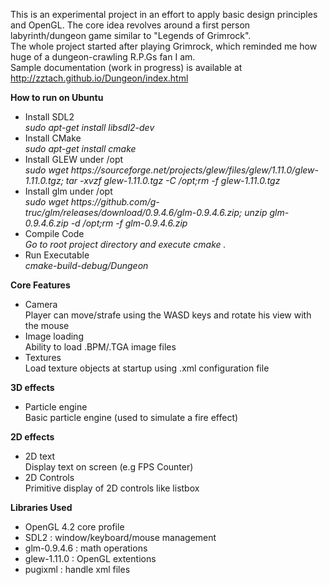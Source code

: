 This is an experimental project in an effort to apply basic design principles and OpenGL.
The core idea revolves around a first person labyrinth/dungeon game similar to "Legends of Grimrock".<br>
The whole project started after playing Grimrock, which reminded me how huge of a dungeon-crawling R.P.Gs fan I am.<br>
Sample documentation (work in progress) is available at http://zztach.github.io/Dungeon/index.html

<b>How to run on Ubuntu</b>
<ul>
<li>Install SDL2</li>
<i>sudo apt-get install libsdl2-dev</i>
<li>Install CMake</li>
<i>sudo apt-get install cmake</i>
<li>Install GLEW under /opt</li>
<i>sudo wget https://sourceforge.net/projects/glew/files/glew/1.11.0/glew-1.11.0.tgz; tar -xvzf glew-1.11.0.tgz -C /opt;rm -f glew-1.11.0.tgz</i>
<li>Install glm under /opt</li>
<i>sudo wget https://github.com/g-truc/glm/releases/download/0.9.4.6/glm-0.9.4.6.zip; unzip glm-0.9.4.6.zip -d /opt;rm -f glm-0.9.4.6.zip</i>
<li>Compile Code</li>
<i>Go to root project directory and execute cmake .</i>
<li>Run Executable</li>
<i>cmake-build-debug/Dungeon</i>
</ul>

<b>Core Features</b>
<ul>
<li>Camera</li>
   Player can move/strafe using the WASD keys and rotate his view with the mouse
<li>Image loading</li>
   Ability to load .BPM/.TGA image files
<li>Textures</li>
   Load texture objects at startup using .xml configuration file<br>
</ul>

<b>3D effects</b>
<ul>
<li>Particle engine</li>
   Basic particle engine (used to simulate a fire effect)
</ul>

<b>2D effects</b>
<ul>
<li>2D text</li>
   Display text on screen (e.g FPS Counter)
<li>2D Controls</li>
   Primitive display of 2D controls like listbox
</ul>

<b>Libraries Used</b>
<ul>
<li>OpenGL 4.2 core profile</li>
<li>SDL2 : window/keyboard/mouse management</li>
<li>glm-0.9.4.6 : math operations</li>
<li>glew-1.11.0 : OpenGL extentions</li>
<li>pugixml : handle xml files</li>
</ul>
